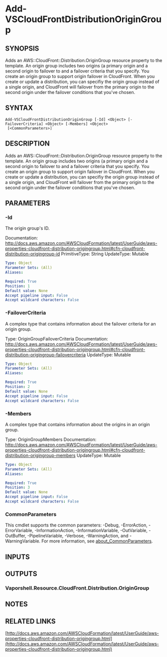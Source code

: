 # Add-VSCloudFrontDistributionOriginGroup

## SYNOPSIS
Adds an AWS::CloudFront::Distribution.OriginGroup resource property to the template.
An origin group includes two origins (a primary origin and a second origin to failover to and a failover criteria that you specify.
You create an origin group to support origin failover in CloudFront.
When you create or update a distribution, you can specifiy the origin group instead of a single origin, and CloudFront will failover from the primary origin to the second origin under the failover conditions that you've chosen.

## SYNTAX

```
Add-VSCloudFrontDistributionOriginGroup [-Id] <Object> [-FailoverCriteria] <Object> [-Members] <Object>
 [<CommonParameters>]
```

## DESCRIPTION
Adds an AWS::CloudFront::Distribution.OriginGroup resource property to the template.
An origin group includes two origins (a primary origin and a second origin to failover to and a failover criteria that you specify.
You create an origin group to support origin failover in CloudFront.
When you create or update a distribution, you can specifiy the origin group instead of a single origin, and CloudFront will failover from the primary origin to the second origin under the failover conditions that you've chosen.

## PARAMETERS

### -Id
The origin group's ID.

Documentation: http://docs.aws.amazon.com/AWSCloudFormation/latest/UserGuide/aws-properties-cloudfront-distribution-origingroup.html#cfn-cloudfront-distribution-origingroup-id
PrimitiveType: String
UpdateType: Mutable

```yaml
Type: Object
Parameter Sets: (All)
Aliases:

Required: True
Position: 1
Default value: None
Accept pipeline input: False
Accept wildcard characters: False
```

### -FailoverCriteria
A complex type that contains information about the failover criteria for an origin group.

Type: OriginGroupFailoverCriteria
Documentation: http://docs.aws.amazon.com/AWSCloudFormation/latest/UserGuide/aws-properties-cloudfront-distribution-origingroup.html#cfn-cloudfront-distribution-origingroup-failovercriteria
UpdateType: Mutable

```yaml
Type: Object
Parameter Sets: (All)
Aliases:

Required: True
Position: 2
Default value: None
Accept pipeline input: False
Accept wildcard characters: False
```

### -Members
A complex type that contains information about the origins in an origin group.

Type: OriginGroupMembers
Documentation: http://docs.aws.amazon.com/AWSCloudFormation/latest/UserGuide/aws-properties-cloudfront-distribution-origingroup.html#cfn-cloudfront-distribution-origingroup-members
UpdateType: Mutable

```yaml
Type: Object
Parameter Sets: (All)
Aliases:

Required: True
Position: 3
Default value: None
Accept pipeline input: False
Accept wildcard characters: False
```

### CommonParameters
This cmdlet supports the common parameters: -Debug, -ErrorAction, -ErrorVariable, -InformationAction, -InformationVariable, -OutVariable, -OutBuffer, -PipelineVariable, -Verbose, -WarningAction, and -WarningVariable. For more information, see [about_CommonParameters](http://go.microsoft.com/fwlink/?LinkID=113216).

## INPUTS

## OUTPUTS

### Vaporshell.Resource.CloudFront.Distribution.OriginGroup
## NOTES

## RELATED LINKS

[http://docs.aws.amazon.com/AWSCloudFormation/latest/UserGuide/aws-properties-cloudfront-distribution-origingroup.html](http://docs.aws.amazon.com/AWSCloudFormation/latest/UserGuide/aws-properties-cloudfront-distribution-origingroup.html)

